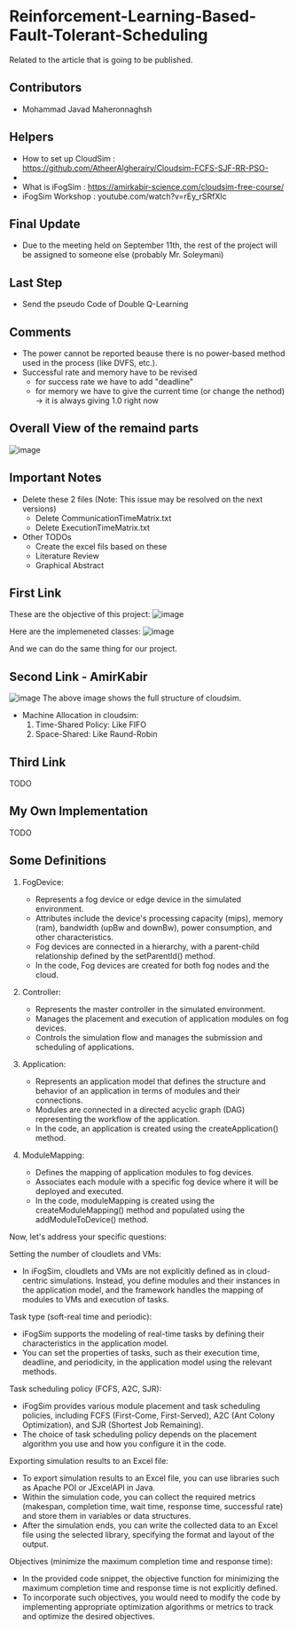 # Reinforcement-Learning-Based-Fault-Tolerant-Scheduling
Related to the article that is going to be published.


## Contributors
- Mohammad Javad Maheronnaghsh

## Helpers
- How to set up CloudSim : https://github.com/AtheerAlgherairy/Cloudsim-FCFS-SJF-RR-PSO-
- 
- What is iFogSim : https://amirkabir-science.com/cloudsim-free-course/
- iFogSim Workshop : youtube.com/watch?v=rEy_rSRfXIc

## Final Update
- Due to the meeting held on September 11th, the rest of the project will be assigned to someone else (probably Mr. Soleymani)

## Last Step
- Send the pseudo Code of Double Q-Learning

  
## Comments
- The power cannot be reported beause there is no power-based method used in the process (like DVFS, etc.).
- Successful rate and memory have to be revised
  - for success rate we have to add "deadline"
  - for memory we have to give the current time (or change the nethod) -> it is always giving 1.0 right now

## Overall View of the remaind parts
![image](https://github.com/mjmaher987/Reinforcement-Learning-Based-Fault-Tolerant-Scheduling/assets/77095635/746d6f05-9d02-47f4-b34a-5edfd0a0da1e)

## Important Notes
- Delete these 2 files (Note: This issue may be resolved on the next versions)
   - Delete CommunicationTimeMatrix.txt
   - Delete ExecutionTimeMatrix.txt
- Other TODOs
  - Create the excel fils based on these
  - Literature Review
  - Graphical Abstract


## First Link
These are the objective of this project:
![image](https://github.com/mjmaher987/Reinforcement-Learning-Based-Fault-Tolerant-Scheduling/assets/77095635/c3958ff7-65fd-461e-9878-bc4222d721b9)

Here are the implemeneted classes:
![image](https://github.com/mjmaher987/Reinforcement-Learning-Based-Fault-Tolerant-Scheduling/assets/77095635/6d291f45-b091-4bfb-afc6-b1b97aa211f0)

And we can do the same thing for our project.


## Second Link - AmirKabir
![image](https://github.com/mjmaher987/Reinforcement-Learning-Based-Fault-Tolerant-Scheduling/assets/77095635/339f4514-fa7b-4574-8b31-46e9e841e0b2)
The above image shows the full structure of cloudsim.

- Machine Allocation in cloudsim:
  1. Time-Shared Policy: Like FIFO
  2. Space-Shared: Like Raund-Robin


## Third Link
TODO

## My Own Implementation
TODO




## Some Definitions
1. FogDevice:
   - Represents a fog device or edge device in the simulated environment.
   - Attributes include the device's processing capacity (mips), memory (ram), bandwidth (upBw and downBw), power consumption, and other characteristics.
   - Fog devices are connected in a hierarchy, with a parent-child relationship defined by the setParentId() method.
   - In the code, Fog devices are created for both fog nodes and the cloud.

2. Controller:
   - Represents the master controller in the simulated environment.
   - Manages the placement and execution of application modules on fog devices.
   - Controls the simulation flow and manages the submission and scheduling of applications.

3. Application:
   - Represents an application model that defines the structure and behavior of an application in terms of modules and their connections.
   - Modules are connected in a directed acyclic graph (DAG) representing the workflow of the application.
   - In the code, an application is created using the createApplication() method.

4. ModuleMapping:
   - Defines the mapping of application modules to fog devices.
   - Associates each module with a specific fog device where it will be deployed and executed.
   - In the code, moduleMapping is created using the createModuleMapping() method and populated using the addModuleToDevice() method.

Now, let's address your specific questions:

Setting the number of cloudlets and VMs:
- In iFogSim, cloudlets and VMs are not explicitly defined as in cloud-centric simulations. Instead, you define modules and their instances in the application model, and the framework handles the mapping of modules to VMs and execution of tasks.

Task type (soft-real time and periodic):
- iFogSim supports the modeling of real-time tasks by defining their characteristics in the application model.
- You can set the properties of tasks, such as their execution time, deadline, and periodicity, in the application model using the relevant methods.

Task scheduling policy (FCFS, A2C, SJR):
- iFogSim provides various module placement and task scheduling policies, including FCFS (First-Come, First-Served), A2C (Ant Colony Optimization), and SJR (Shortest Job Remaining).
- The choice of task scheduling policy depends on the placement algorithm you use and how you configure it in the code.

Exporting simulation results to an Excel file:
- To export simulation results to an Excel file, you can use libraries such as Apache POI or JExcelAPI in Java.
- Within the simulation code, you can collect the required metrics (makespan, completion time, wait time, response time, successful rate) and store them in variables or data structures.
- After the simulation ends, you can write the collected data to an Excel file using the selected library, specifying the format and layout of the output.

Objectives (minimize the maximum completion time and response time):
- In the provided code snippet, the objective function for minimizing the maximum completion time and response time is not explicitly defined.
- To incorporate such objectives, you would need to modify the code by implementing appropriate optimization algorithms or metrics to track and optimize the desired objectives.



